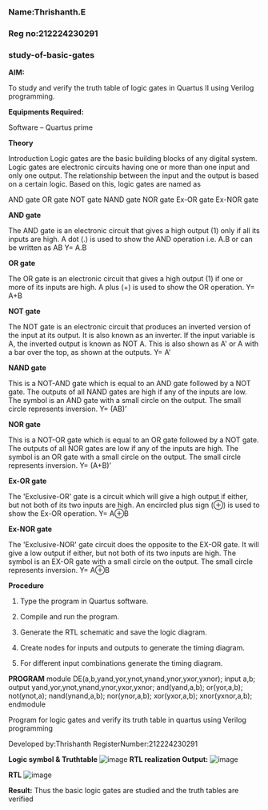 ### Name:Thrishanth.E
### Reg no:212224230291
### study-of-basic-gates

**AIM:** 

To study and verify the truth table of logic gates in Quartus II using Verilog programming.

**Equipments Required:**

Software – Quartus prime 

**Theory**

Introduction Logic gates are the basic building blocks of any digital system. Logic gates are electronic circuits having one or more than one input and only one output. The relationship between the input and the output is based on a certain logic. Based on this, logic gates are named as

AND gate OR gate NOT gate NAND gate NOR gate Ex-OR gate Ex-NOR gate

**AND gate**

The AND gate is an electronic circuit that gives a high output (1) only if all its inputs are high. A dot (.) is used to show the AND operation i.e. A.B or can be written as AB
Y= A.B

**OR gate** 

The OR gate is an electronic circuit that gives a high output (1) if one or more of its inputs are high. A plus (+) is used to show the OR operation.
Y= A+B

**NOT gate**

The NOT gate is an electronic circuit that produces an inverted version of the input at its output. It is also known as an inverter. If the input variable is A, the inverted output is known as NOT A. This is also shown as A' or A with a bar over the top, as shown at the outputs.
Y= A'

**NAND gate**

This is a NOT-AND gate which is equal to an AND gate followed by a NOT gate. The outputs of all NAND gates are high if any of the inputs are low. The symbol is an AND gate with a small circle on the output. The small circle represents inversion.
Y= (AB)’

**NOR gate**

This is a NOT-OR gate which is equal to an OR gate followed by a NOT gate. The outputs of all NOR gates are low if any of the inputs are high. The symbol is an OR gate with a small circle on the output. The small circle represents inversion.
Y= (A+B)’

**Ex-OR gate**

The 'Exclusive-OR' gate is a circuit which will give a high output if either, but not both of its two inputs are high. An encircled plus sign (⊕) is used to show the Ex-OR operation.
Y= A⊕B

**Ex-NOR gate**

The 'Exclusive-NOR' gate circuit does the opposite to the EX-OR gate. It will give a low output if either, but not both of its two inputs are high. The symbol is an EX-OR gate with a small circle on the output. The small circle represents inversion.
Y= A⊕B

**Procedure** 

1.	Type the program in Quartus software.

2.	Compile and run the program.

3.	Generate the RTL schematic and save the logic diagram.

4.	Create nodes for inputs and outputs to generate the timing diagram.

5.	For different input combinations generate the timing diagram.


**PROGRAM**
module DE(a,b,yand,yor,ynot,ynand,ynor,yxor,yxnor);
 input a,b;
 output yand,yor,ynot,ynand,ynor,yxor,yxnor;
 and(yand,a,b);
 or(yor,a,b);
 not(ynot,a);
 nand(ynand,a,b);
 nor(ynor,a,b);
 xor(yxor,a,b);
 xnor(yxnor,a,b);
 endmodule

Program for logic gates and verify its truth table in quartus using Verilog programming

 Developed by:Thrishanth 
 RegisterNumber:212224230291 
 
**Logic symbol & Truthtable**
![image](https://github.com/user-attachments/assets/2cb705cf-8a39-400a-8c99-286e3ec793db)
**RTL realization Output:** 
![image](https://github.com/user-attachments/assets/15c45110-960b-4f16-b441-8bd83dc78c67)

**RTL**
![image](https://github.com/user-attachments/assets/4b5cd814-3bf8-44a8-8065-73423dd171a2)

**Result:**
Thus the basic logic gates are studied and the truth tables are verified

